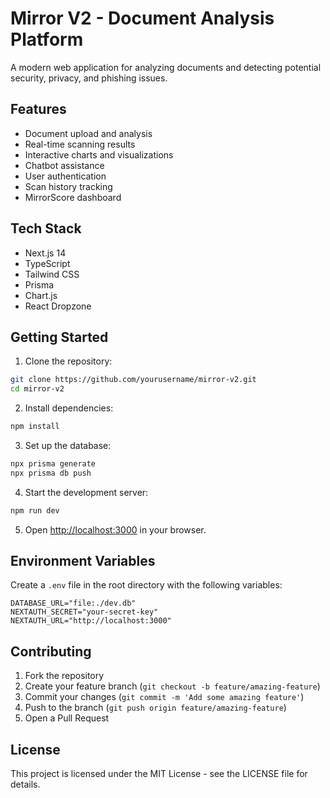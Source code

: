 # Mirror V2 - Document Analysis Platform

A modern web application for analyzing documents and detecting potential security, privacy, and phishing issues.

## Features

- Document upload and analysis
- Real-time scanning results
- Interactive charts and visualizations
- Chatbot assistance
- User authentication
- Scan history tracking
- MirrorScore dashboard

## Tech Stack

- Next.js 14
- TypeScript
- Tailwind CSS
- Prisma
- Chart.js
- React Dropzone

## Getting Started

1. Clone the repository:
```bash
git clone https://github.com/yourusername/mirror-v2.git
cd mirror-v2
```

2. Install dependencies:
```bash
npm install
```

3. Set up the database:
```bash
npx prisma generate
npx prisma db push
```

4. Start the development server:
```bash
npm run dev
```

5. Open [http://localhost:3000](http://localhost:3000) in your browser.

## Environment Variables

Create a `.env` file in the root directory with the following variables:

```env
DATABASE_URL="file:./dev.db"
NEXTAUTH_SECRET="your-secret-key"
NEXTAUTH_URL="http://localhost:3000"
```

## Contributing

1. Fork the repository
2. Create your feature branch (`git checkout -b feature/amazing-feature`)
3. Commit your changes (`git commit -m 'Add some amazing feature'`)
4. Push to the branch (`git push origin feature/amazing-feature`)
5. Open a Pull Request

## License

This project is licensed under the MIT License - see the LICENSE file for details. 